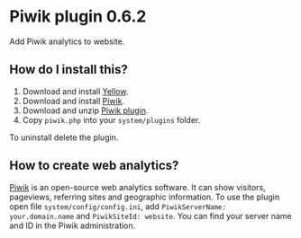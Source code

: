 Piwik plugin 0.6.2
==================
Add Piwik analytics to website.

How do I install this?
----------------------
1. Download and install [Yellow](https://github.com/datenstrom/yellow/).
2. Download and install [Piwik](http://piwik.org/).
3. Download and unzip [Piwik plugin](https://github.com/datenstrom/yellow-plugins/raw/master/zip/piwik.zip).
4. Copy `piwik.php` into your `system/plugins` folder.

To uninstall delete the plugin.

How to create web analytics?
----------------------------
[Piwik](http://piwik.org/) is an open-source web analytics software. It can show visitors, pageviews, referring sites and geographic information. To use the plugin open file `system/config/config.ini`, add `PiwikServerName: your.domain.name` and `PiwikSiteId: website`. You can find your server name and ID in the Piwik administration.